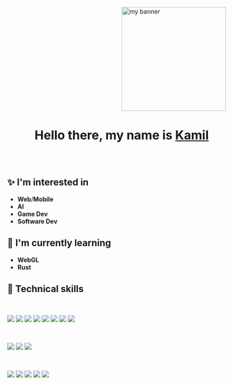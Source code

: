  <br/>
 <img height="auto" align="right" width="240" src="https://i.postimg.cc/XNzDY3mD/basil-basil-omori.gif" alt="my banner"/>
<div id="user-content-toc"  align="center">
  <ul>
    <summary>
      <h1 style="display: inline-block;">Hello there, my name is <a href="https://swedishsailor.github.io/portfolio/" target="_blank" rel="noreferrer"> Kamil </a></h1>     </summary>
  </ul>
</div>
<br/>

<!--
<h2 align="center">
I'm interested in 
</h2> 
-->

## ✨ I'm interested in

- **Web**/**Mobile**
- **AI**
- **Game Dev**
- **Software Dev**

<!--
I love the entire process of creative thinking. You start with just one desire - to make something you have in your head. Then every second your brain is attacked by enormous waves of ideas.


### 🤝 Connect with me:

<a href="https://www.linkedin.com/in/yushi95/"><img align="left" src="https://raw.githubusercontent.com/yushi1007/yushi1007/main/images/linkedin.svg" alt="Yu Shi | LinkedIn" width="21px"/></a>
<a href="https://instagram.com/yushi.95"><img align="left" src="https://raw.githubusercontent.com/yushi1007/yushi1007/main/images/instagram.svg" alt="Yu Shi | Instagram" width="21px"/></a>
<a href="https://yushi95.medium.com/"><img align="left" src="https://raw.githubusercontent.com/yushi1007/yushi1007/main/images/medium.svg" alt="Yu Shi | Medium" width="21px"/></a>
</br>
-->
## 🌱 I'm currently learning

- **WebGL**
- **Rust**

## 💼 Technical skills
<br/>

![](https://img.shields.io/badge/Code-JavaScript-informational?style=flat&logo=JavaScript&color=F7DF1E)
![](https://img.shields.io/badge/Code-TypeScript-informational?style=flat&logo=TypeScript&color=1e3799)
![](https://img.shields.io/badge/Code-React-informational?style=flat&logo=react&color=61DAFB)
![](https://img.shields.io/badge/Code-Python-informational?style=flat&logo=Python&color=f6b93b)
![](https://img.shields.io/badge/Code-HTML5-informational?style=flat&logo=HTML5&color=E34F26)
![](https://img.shields.io/badge/Code-Flask-informational?style=flat&logo=Flask&color=00FF00)
![](https://img.shields.io/badge/Code-Dart-informational?style=flat&logo=Dart&color=341f97)
![](https://img.shields.io/badge/Code-Flutter-informational?style=flat&logo=Flutter&color=48dbfb)

</br>

![](https://img.shields.io/badge/Style-Sass-informational?style=flat&logo=Sass&color=7952B3)
![](https://img.shields.io/badge/Style-CSS3-informational?style=flat&logo=CSS3&color=1572B6)
![](https://img.shields.io/badge/Style-styled--components-informational?style=flat&logo=styled-components&color=DB7093)


</br>

<!--![](https://img.shields.io/badge/Tools-NPM-informational?style=flat&logo=NPM&color=CB3837)-->
![](https://img.shields.io/badge/Tools-Unity-informational?style=flat&logo=Unity&color=dcdde1)
![](https://img.shields.io/badge/Tools-Heroku-informational?style=flat&logo=Heroku&color=430098)
![](https://img.shields.io/badge/Tools-Git-informational?style=flat&logo=Git&color=F05032)
![](https://img.shields.io/badge/Tools-GitHub-informational?style=flat&logo=GitHub&color=181717)
![](https://img.shields.io/badge/Tools-Linux-informational?style=flat&logo=Linux&color=dcdde1)

<!--

## 📈 GitHub Stats 

[![Top Langs](https://github-readme-stats.vercel.app/api/top-langs/?username=swedishsailor&layout=compact)](https://github.com/swedishsailor)
-->

<!--

**swedishsailor/swedishsailor** is a ✨ _special_ ✨ repository because its `README.md` (this file) appears on your GitHub profile.

Here are some ideas to get you started:

- 🔭 I’m currently working on ...
- 🌱 I’m currently learning ...
- 👯 I’m looking to collaborate on ...
- 🤔 I’m looking for help with ...
- 💬 Ask me about ...
- 📫 How to reach me: ...
- 😄 Pronouns: ...
- ⚡ Fun fact: ...
<a href="https://swedishsailor.github.io/portfolio/" target="_blank" rel="noreferrer"><img src="https://i.postimg.cc/SKzjJv35/Kamil-ygowski-1.png" alt="my banner">
![alt text](https://i.postimg.cc/Pr9pcDdL/small-scared-basil.gif)
-->
